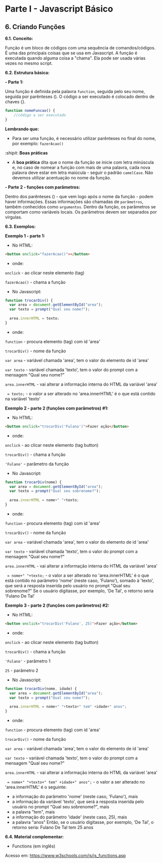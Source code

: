 # Parte I - Javascript Básico

## 6. Criando Funções

**6.1. Conceito:** 

Função é um bloco de códigos com uma sequência de comandos/códigos. É uma das principais coisas que se usa em Javascript.
A função é executada quando alguma coisa a "chama". Ela pode ser usada várias vezes no mesmo script.

**6.2. Estrutura básica:**

**- Parte 1:**

Uma função é definida pela palavra `function`, seguida pelo seu nome, seguida por parênteses ().
O código a ser executado é colocado dentro de chaves {}.

```javascript
function nomeFuncao() {
    //código a ser executado
}
``` 
**Lembrando que:**
* Para ser uma função, é necessário utilizar parênteses no final do nome, por exemplo: `fazerAcao()`

:shipit: **Boas práticas** 

* A **boa prática** dita que o nome da função se inicie com letra minúscula e, no caso de nomear a função com mais de uma palavra, cada nova palavra deve estar em letra maiúcula - seguir o padrão `camelCase`. Não devemos utilizar acentuação no nome da função.

**- Parte 2 - funções com parâmetros:**

Dentro dos parênteses () - que vem logo após o nome da função - podem haver informações. Essas informações são chamadas de `parâmetros`, também conhecidos como `argumentos`. Dentro da função, os parâmetros se comportam como variáveis locais.
Os parâmetros devem ser separados por vírgulas.

**6.3. Exemplos:** 

**Exemplo 1 - parte 1:**

* No HTML:

```html
<button onclick="fazerAcao()"></button>
```

- onde:

`onclick` - ao clicar neste elemento (tag)

`fazerAcao()` - chama a função


* No Javascript:

```javascript
function trocarDiv() {
  var area = document.getElementById("area");
  var texto = prompt("Qual seu nome?");
  
  area.innerHTML = texto;
}
```

- onde:

`function` - procura elemento (tag) com id 'area'

`trocarDiv()` - nome da função

`var area` - variável chamada 'area', tem o valor do elemento de id 'area'

`var texto` - variável chamada 'texto', tem o valor do prompt com a mensagem "Qual seu nome?"

`area.innerHTML` - vai alterar a informação interna do HTML da variável 'area'

` = texto;` - o valor a ser alterado no 'area.innerHTML' é o que está contido na variável 'texto'

**Exemplo 2 - parte 2 (funções com parâmetros) #1:**

* No HTML:

```html
<button onclick="trocarDiv('Fulano')">Fazer ação</button>
```

- onde:

`onclick` - ao clicar neste elemento (tag button)

`trocarDiv()` - chama a função

`'Fulano'` - parâmetro da função

* No Javascript:

```javascript
function trocarDiv(nome) {
  var area = document.getElementById("area");
  var texto = prompt("Qual seu sobrenome?");
  
  area.innerHTML = nome+" "+texto;
}
```

- onde:

`function` - procura elemento (tag) com id 'area'

`trocarDiv()` - nome da função

`var area` - variável chamada 'area', tem o valor do elemento de id 'area'

`var texto` - variável chamada 'texto', tem o valor do prompt com a mensagem "Qual seu nome?"

`area.innerHTML` - vai alterar a informação interna do HTML da variável 'area'

` = nome+" "+texto;` - o valor a ser alterado no 'area.innerHTML' é o que está contido no parâmetro 'nome' (neste caso, 'Fulano'), somado à 'texto', que será a resposta inserida pelo usuário no prompt "Qual seu sobrenome?" Se o usuário digitasse, por exemplo, 'De Tal', o retorno seria 'Fulano De Tal'

**Exemplo 3 - parte 2 (funções com parâmetros) #2:**

* No HTML:

```html
<button onclick="trocarDiv('Fulano', 25)">Fazer ação</button>
```

- onde:

`onclick` - ao clicar neste elemento (tag button)

`trocarDiv()` - chama a função

`'Fulano'` - parâmetro 1

`25` - parâmetro 2

* No Javascript:

```javascript
function trocarDiv(nome, idade) {
  var area = document.getElementById("area");
  var texto = prompt("Qual seu nome?");
  
  area.innerHTML = nome+" "+texto+" tem" +idade+" anos";
}
```

- onde:

`function` - procura elemento (tag) com id 'area'

`trocarDiv()` - nome da função

`var area` - variável chamada 'area', tem o valor do elemento de id 'area'

`var texto` - variável chamada 'texto', tem o valor do prompt com a mensagem "Qual seu nome?"

`area.innerHTML` - vai alterar a informação interna do HTML da variável 'area'

` = nome+" "+texto+" tem" +idade+" anos";` - o valor a ser alterado no 'area.innerHTML' é o seguinte:
  - a informação do parâmetro 'nome' (neste caso, 'Fulano'), mais
  - a informação da variável 'texto', que será a resposta inserida pelo usuário no prompt "Qual seu sobrenome?", mais
  - a palavra "tem", mais
  - a informação do parâmetro 'idade' (neste caso, 25), mais
  - a palavra "anos"
  Então, se o usuário digitasse, por exemplo, 'De Tal', o retorno seria: Fulano De Tal tem 25 anos

**6.4. Material complementar:**

- Functions (em inglês)

Acesso em: https://www.w3schools.com/js/js_functions.asp
